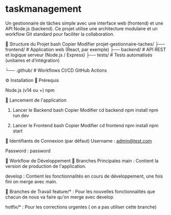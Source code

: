 # taskmanagement
Un gestionnaire de tâches simple avec une interface web (frontend) et une API Node.js (backend). Ce projet utilise une architecture modulaire et un workflow Git standard pour faciliter la collaboration.

📁 Structure du Projet
bash
Copier
Modifier
projet-gestionnaire-taches/
├── frontend/         # Application web (React, par exemple)
├── backend/          # API REST et logique serveur (Node.js / Express) 
    ├── tests/        # Tests automatisés (unitaires et d’intégration)   
          
└── .github/          # Workflows CI/CD GitHub Actions

⚙️ Installation
🔑 Prérequis

Node.js (v14 ou +)
npm

🚀 Lancement de l'application
1. Lancer le Backend
bash
Copier
Modifier
cd backend
npm install
npm run dev

2. Lancer le Frontend
bash
Copier
Modifier
cd frontend
npm install
npm start

🔐 Identifiants de Connexion (par défaut)
Username : admin@test.com

Password : password

🔄 Workflow de Développement
📌 Branches Principales
main : Contient la version de production de l'application.

develop : Contient les fonctionnalités en cours de développement, une fois fini on merge avec main.

🌱 Branches de Travail
feature/* : Pour les nouvelles fonctionnalités que chacun de nous va faire qu'on merge avec develop

hotfix/* : Pour les corrections urgentes ( on a pas utiliser cette branche)
